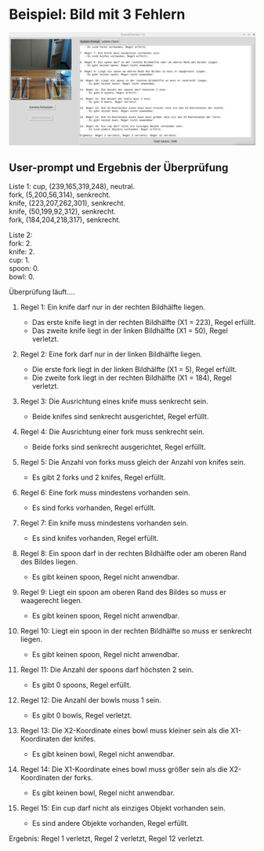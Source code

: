 # Beispiel: Bild mit 3 Fehlern

![](Bild_mit_3_Fehlern.png)

 ## User-prompt und Ergebnis der Überprüfung
Liste 1:
cup, (239,165,319,248), neutral.  
fork, (5,200,56,314), senkrecht.  
knife, (223,207,262,301), senkrecht.  
knife, (50,199,92,312), senkrecht.  
fork, (184,204,218,317), senkrecht.  

Liste 2:  
fork: 2.  
knife: 2.  
cup: 1.  
spoon: 0.  
bowl: 0.  

Überprüfung läuft....
1. Regel 1: Ein knife darf nur in der rechten Bildhälfte liegen.
   - Das erste knife liegt in der rechten Bildhälfte (X1 = 223), Regel erfüllt.
   - Das zweite knife liegt in der linken Bildhälfte (X1 = 50), Regel verletzt.

2. Regel 2: Eine fork darf nur in der linken Bildhälfte liegen.
   - Die erste fork liegt in der linken Bildhälfte (X1 = 5), Regel erfüllt.
   - Die zweite fork liegt in der rechten Bildhälfte (X1 = 184), Regel verletzt.

3. Regel 3: Die Ausrichtung eines knife muss senkrecht sein.
   - Beide knifes sind senkrecht ausgerichtet, Regel erfüllt.

4. Regel 4: Die Ausrichtung einer fork muss senkrecht sein.
   - Beide forks sind senkrecht ausgerichtet, Regel erfüllt.

5. Regel 5: Die Anzahl von forks muss gleich der Anzahl von knifes sein.
   - Es gibt 2 forks und 2 knifes, Regel erfüllt.

6. Regel 6: Eine fork muss mindestens vorhanden sein.
   - Es sind forks vorhanden, Regel erfüllt.

7. Regel 7: Ein knife muss mindestens vorhanden sein.
   - Es sind knifes vorhanden, Regel erfüllt.

8. Regel 8: Ein spoon darf in der rechten Bildhälfte oder am oberen Rand des Bildes liegen.
   - Es gibt keinen spoon, Regel nicht anwendbar.

9. Regel 9: Liegt ein spoon am oberen Rand des Bildes so muss er waagerecht liegen.
   - Es gibt keinen spoon, Regel nicht anwendbar.

10. Regel 10: Liegt ein spoon in der rechten Bildhälfte so muss er senkrecht liegen.
    - Es gibt keinen spoon, Regel nicht anwendbar.

11. Regel 11: Die Anzahl der spoons darf höchsten 2 sein.
    - Es gibt 0 spoons, Regel erfüllt.

12. Regel 12: Die Anzahl der bowls muss 1 sein.
    - Es gibt 0 bowls, Regel verletzt.

13. Regel 13: Die X2-Koordinate eines bowl muss kleiner sein als die X1-Koordinaten der knifes.
    - Es gibt keinen bowl, Regel nicht anwendbar.

14. Regel 14: Die X1-Koordinate eines bowl muss größer sein als die X2-Koordinaten der forks.
    - Es gibt keinen bowl, Regel nicht anwendbar.

15. Regel 15: Ein cup darf nicht als einziges Objekt vorhanden sein.
    - Es sind andere Objekte vorhanden, Regel erfüllt.

Ergebnis: Regel 1 verletzt, Regel 2 verletzt, Regel 12 verletzt.
